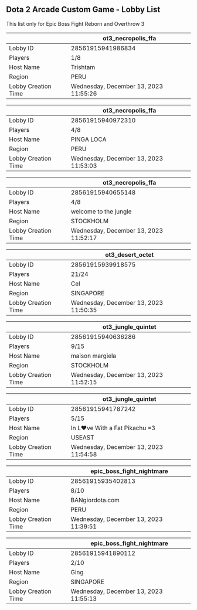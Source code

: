 ## Dota 2 Arcade Custom Game - Lobby List

This list only for Epic Boss Fight Reborn and Overthrow 3

|  | ot3_necropolis_ffa |
| ------ | ------ |
| Lobby ID | 28561915941986834 |
| Players | 1/8 |
| Host Name | Trishtam |
| Region | PERU |
| Lobby Creation Time | Wednesday, December 13, 2023 11:55:26 |


|  | ot3_necropolis_ffa |
| ------ | ------ |
| Lobby ID | 28561915940972310 |
| Players | 4/8 |
| Host Name | PINGA LOCA |
| Region | PERU |
| Lobby Creation Time | Wednesday, December 13, 2023 11:53:03 |


|  | ot3_necropolis_ffa |
| ------ | ------ |
| Lobby ID | 28561915940655148 |
| Players | 4/8 |
| Host Name | welcome to the jungle |
| Region | STOCKHOLM |
| Lobby Creation Time | Wednesday, December 13, 2023 11:52:17 |


|  | ot3_desert_octet |
| ------ | ------ |
| Lobby ID | 28561915939918575 |
| Players | 21/24 |
| Host Name | Cel |
| Region | SINGAPORE |
| Lobby Creation Time | Wednesday, December 13, 2023 11:50:35 |


|  | ot3_jungle_quintet |
| ------ | ------ |
| Lobby ID | 28561915940636286 |
| Players | 9/15 |
| Host Name | maison margiela |
| Region | STOCKHOLM |
| Lobby Creation Time | Wednesday, December 13, 2023 11:52:15 |


|  | ot3_jungle_quintet |
| ------ | ------ |
| Lobby ID | 28561915941787242 |
| Players | 5/15 |
| Host Name | In L♥ve With a Fat Pikachu =3 |
| Region | USEAST |
| Lobby Creation Time | Wednesday, December 13, 2023 11:54:58 |


|  | epic_boss_fight_nightmare |
| ------ | ------ |
| Lobby ID | 28561915935402813 |
| Players | 8/10 |
| Host Name | BANgiordota.com |
| Region | PERU |
| Lobby Creation Time | Wednesday, December 13, 2023 11:39:51 |


|  | epic_boss_fight_nightmare |
| ------ | ------ |
| Lobby ID | 28561915941890112 |
| Players | 2/10 |
| Host Name | Ging |
| Region | SINGAPORE |
| Lobby Creation Time | Wednesday, December 13, 2023 11:55:13 |


